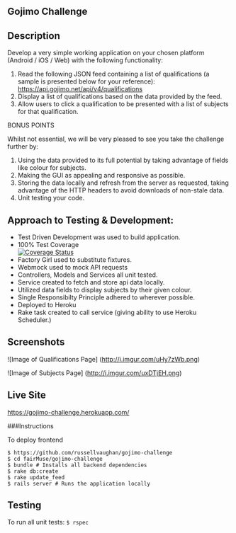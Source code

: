 
## Gojimo Challenge

## Description

Develop a very simple working application on your chosen platform (Android / iOS / Web) with the
following functionality:

1. Read the following JSON feed containing a list of qualifications (a sample is presented below
for your reference): https://api.gojimo.net/api/v4/qualifications
2. Display a list of qualifications based on the data provided by the feed.
3. Allow users to click a qualification to be presented with a list of subjects for that qualification.

BONUS POINTS

Whilst not essential, we will be very pleased to see you take the challenge further by:

1. Using the data provided to its full potential by taking advantage of fields like colour for subjects.  
2. Making the GUI as appealing and responsive as possible.  
3. Storing the data locally and refresh from the server as requested, taking advantage of the
HTTP headers to avoid downloads of non-stale data.
4. Unit testing your code.  


## Approach to Testing & Development:

- Test Driven Development was used to build application.
- 100% Test Coverage  
[![Coverage Status](https://coveralls.io/repos/github/russellvaughan/gojimo-challenge/badge.svg?branch=master)](https://coveralls.io/github/russellvaughan/gojimo-challenge?branch=master)
- Factory Girl used to substitute fixtures.
- Webmock used to mock API requests
- Controllers, Models and Services all unit tested.
- Service created to fetch and store api data locally.
- Utilized data fields to display subjects by their given colour.
- Single Responsibilty Principle adhered to wherever possible.
- Deployed to Heroku
- Rake task created to call service (giving ability to use Heroku Scheduler.)

## Screenshots

![Image of Qualifications Page]
(http://i.imgur.com/uHy7zWb.png)

![Image of Subjects Page]
(http://i.imgur.com/uxDTjEH.png)

## Live Site

https://gojimo-challenge.herokuapp.com/

###Instructions

To deploy frontend

```
$ https://github.com/russellvaughan/gojimo-challenge
$ cd fairMuse/gojimo-challenge
$ bundle # Installs all backend dependencies
$ rake db:create
$ rake update_feed 
$ rails server # Runs the application locally
```

## Testing

To run all unit tests: 
```$ rspec```
